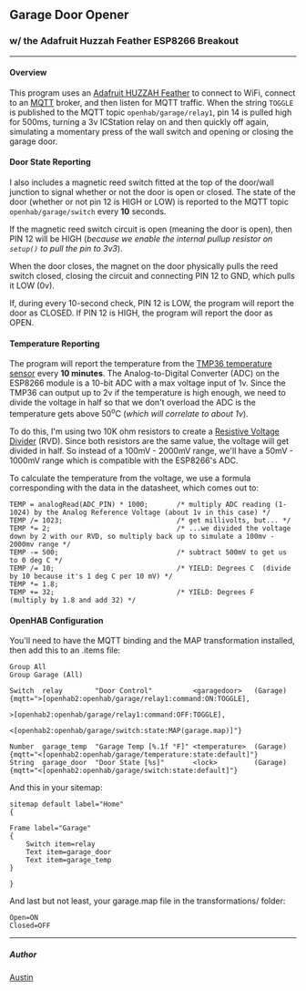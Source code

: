 ## Garage Door Opener
### w/ the Adafruit Huzzah Feather ESP8266 Breakout

----

#### Overview
This program uses an [Adafruit HUZZAH Feather](https://www.adafruit.com/product/2821) to connect to WiFi, connect to an [MQTT](https://en.wikipedia.org/wiki/MQTT) broker, and then listen for MQTT traffic.  When the string ```TOGGLE``` is published to the MQTT topic ```openhab/garage/relay1```, pin 14 is pulled high for 500ms, turning a 3v ICStation relay on and then quickly off again, simulating a momentary press of the wall switch and opening or closing the garage door.

#### Door State Reporting
I also includes a magnetic reed switch fitted at the top of the door/wall junction to signal whether or not the door is open or closed.  The state of the door (whether or not pin 12 is HIGH or LOW) is reported to the MQTT topic ```openhab/garage/switch``` every **10** seconds.

If the magnetic reed switch circuit is open (meaning the door is open), then PIN 12 will be HIGH (*because we enable the internal pullup resistor on ```setup()``` to pull the pin to 3v3*).

When the door closes, the magnet on the door physically pulls the reed switch closed, closing the circuit and connecting PIN 12 to GND, which pulls it LOW (0v).

If, during every 10-second check, PIN 12 is LOW, the program will report the door as CLOSED.  If PIN 12 is HIGH, the program will report the door as OPEN.

#### Temperature Reporting

The program will report the temperature from the [TMP36 temperature sensor](https://www.sparkfun.com/products/10988) every **10 minutes**.  The Analog-to-Digital Converter (ADC) on the ESP8266 module is a 10-bit ADC with a max voltage input of 1v.  Since the TMP36 can output up to 2v if the temperature is high enough, we need to divide the voltage in half so that we don't overload the ADC is the temperature gets above 50<sup>o</sup>C (*which will correlate to about 1v*).

To do this, I'm using two 10K ohm resistors to create a [Resistive Voltage Divider](https://en.wikipedia.org/wiki/Voltage_divider#Resistive_divider) (RVD).  Since both resistors are the same value, the voltage will get divided in half.  So instead of a 100mV - 2000mV range, we'll have a 50mV - 1000mV range which is compatible with the ESP8266's ADC.  

To calculate the temperature from the voltage, we use a formula corresponding with the data in the datasheet, which comes out to:

```
TEMP = analogRead(ADC_PIN) * 1000;       /* multiply ADC reading (1-1024) by the Analog Reference Voltage (about 1v in this case) */
TEMP /= 1023;                            /* get millivolts, but... */
TEMP *= 2;                               /* ...we divided the voltage down by 2 with our RVD, so multiply back up to simulate a 100mv - 2000mv range */
TEMP -= 500;                             /* subtract 500mV to get us to 0 deg C */
TEMP /= 10;                              /* YIELD: Degrees C  (divide by 10 because it's 1 deg C per 10 mV) */
TEMP *= 1.8;
TEMP += 32;                              /* YIELD: Degrees F  (multiply by 1.8 and add 32) */
```

#### OpenHAB Configuration

You'll need to have the MQTT binding and the MAP transformation installed, then add this to an .items file:

```
Group All
Group Garage (All)

Switch	relay        "Door Control"          <garagedoor>   (Garage)  {mqtt=">[openhab2:openhab/garage/relay1:command:ON:TOGGLE],
                                                                             >[openhab2:openhab/garage/relay1:command:OFF:TOGGLE],
                                                                             <[openhab2:openhab/garage/switch:state:MAP(garage.map)]"}
																			   
Number  garage_temp  "Garage Temp [%.1f °F]" <temperature>  (Garage)  {mqtt="<[openhab2:openhab/garage/temperature:state:default]"}
String  garage_door  "Door State [%s]"       <lock>         (Garage)  {mqtt="<[openhab2:openhab/garage/switch:state:default]"}
```

And this in your sitemap:

```
sitemap default label="Home"
{

Frame label="Garage"
{
	Switch item=relay
	Text item=garage_door
	Text item=garage_temp
}

}
```

And last but not least, your garage.map file in the transformations/ folder:

```
Open=ON
Closed=OFF
```


----

##### Author
[Austin](insdavm@gmail.com)
